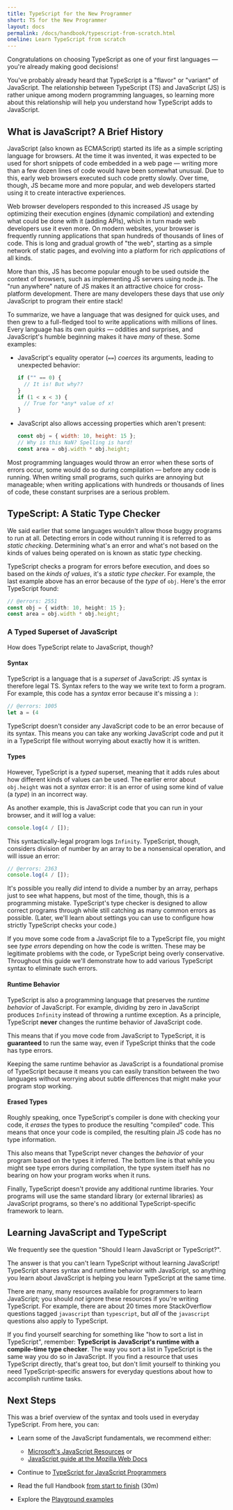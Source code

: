 ```yaml
---
title: TypeScript for the New Programmer
short: TS for the New Programmer
layout: docs
permalink: /docs/handbook/typescript-from-scratch.html
oneline: Learn TypeScript from scratch
---
```


Congratulations on choosing TypeScript as one of your first languages — you're already making good decisions!

You've probably already heard that TypeScript is a "flavor" or "variant" of JavaScript.
The relationship between TypeScript (TS) and JavaScript (JS) is rather unique among modern programming languages, so learning more about this relationship will help you understand how TypeScript adds to JavaScript.

## What is JavaScript? A Brief History

JavaScript (also known as ECMAScript) started its life as a simple scripting language for browsers.
At the time it was invented, it was expected to be used for short snippets of code embedded in a web page — writing more than a few dozen lines of code would have been somewhat unusual.
Due to this, early web browsers executed such code pretty slowly.
Over time, though, JS became more and more popular, and web developers started using it to create interactive experiences.

Web browser developers responded to this increased JS usage by optimizing their execution engines (dynamic compilation) and extending what could be done with it (adding APIs), which in turn made web developers use it even more.
On modern websites, your browser is frequently running applications that span hundreds of thousands of lines of code.
This is long and gradual growth of "the web", starting as a simple network of static pages, and evolving into a platform for rich _applications_ of all kinds.

More than this, JS has become popular enough to be used outside the context of browsers, such as implementing JS servers using node.js.
The "run anywhere" nature of JS makes it an attractive choice for cross-platform development.
There are many developers these days that use _only_ JavaScript to program their entire stack!

To summarize, we have a language that was designed for quick uses, and then grew to a full-fledged tool to write applications with millions of lines.
Every language has its own _quirks_ — oddities and surprises, and JavaScript's humble beginning makes it have _many_ of these. Some examples:

- JavaScript's equality operator (`==`) _coerces_ its arguments, leading to unexpected behavior:

  ```js
  if ("" == 0) {
    // It is! But why??
  }
  if (1 < x < 3) {
    // True for *any* value of x!
  }
  ```

- JavaScript also allows accessing properties which aren't present:

  ```js
  const obj = { width: 10, height: 15 };
  // Why is this NaN? Spelling is hard!
  const area = obj.width * obj.height;
  ```

Most programming languages would throw an error when these sorts of errors occur, some would do so during compilation — before any code is running.
When writing small programs, such quirks are annoying but manageable; when writing applications with hundreds or thousands of lines of code, these constant surprises are a serious problem.

## TypeScript: A Static Type Checker

We said earlier that some languages wouldn't allow those buggy programs to run at all.
Detecting errors in code without running it is referred to as _static checking_.
Determining what's an error and what's not based on the kinds of values being operated on is known as static _type_ checking.

TypeScript checks a program for errors before execution, and does so based on the _kinds of values_, it's a _static type checker_.
For example, the last example above has an error because of the _type_ of `obj`.
Here's the error TypeScript found:

```ts twoslash
// @errors: 2551
const obj = { width: 10, height: 15 };
const area = obj.width * obj.height;
```

### A Typed Superset of JavaScript

How does TypeScript relate to JavaScript, though?

#### Syntax

TypeScript is a language that is a _superset_ of JavaScript: JS syntax is therefore legal TS.
Syntax refers to the way we write text to form a program.
For example, this code has a _syntax_ error because it's missing a `)`:

```ts twoslash
// @errors: 1005
let a = (4
```

TypeScript doesn't consider any JavaScript code to be an error because of its syntax.
This means you can take any working JavaScript code and put it in a TypeScript file without worrying about exactly how it is written.

#### Types

However, TypeScript is a _typed_ superset, meaning that it adds rules about how different kinds of values can be used.
The earlier error about `obj.height` was not a _syntax_ error: it is an error of using some kind of value (a _type_) in an incorrect way.

As another example, this is JavaScript code that you can run in your browser, and it _will_ log a value:

```js
console.log(4 / []);
```

This syntactically-legal program logs `Infinity`.
TypeScript, though, considers division of number by an array to be a nonsensical operation, and will issue an error:

```ts twoslash
// @errors: 2363
console.log(4 / []);
```

It's possible you really _did_ intend to divide a number by an array, perhaps just to see what happens, but most of the time, though, this is a programming mistake.
TypeScript's type checker is designed to allow correct programs through while still catching as many common errors as possible.
(Later, we'll learn about settings you can use to configure how strictly TypeScript checks your code.)

If you move some code from a JavaScript file to a TypeScript file, you might see _type errors_ depending on how the code is written.
These may be legitimate problems with the code, or TypeScript being overly conservative.
Throughout this guide we'll demonstrate how to add various TypeScript syntax to eliminate such errors.

#### Runtime Behavior

TypeScript is also a programming language that preserves the _runtime behavior_ of JavaScript.
For example, dividing by zero in JavaScript produces `Infinity` instead of throwing a runtime exception.
As a principle, TypeScript **never** changes the runtime behavior of JavaScript code.

This means that if you move code from JavaScript to TypeScript, it is **guaranteed** to run the same way, even if TypeScript thinks that the code has type errors.

Keeping the same runtime behavior as JavaScript is a foundational promise of TypeScript because it means you can easily transition between the two languages without worrying about subtle differences that might make your program stop working.

<!--
Missing subsection on the fact that TS extends JS to add syntax for type
specification.  (Since the immediately preceding text was raving about
how JS code can be used in TS.)
-->

#### Erased Types

Roughly speaking, once TypeScript's compiler is done with checking your code, it _erases_ the types to produce the resulting "compiled" code.
This means that once your code is compiled, the resulting plain JS code has no type information.

This also means that TypeScript never changes the _behavior_ of your program based on the types it inferred.
The bottom line is that while you might see type errors during compilation, the type system itself has no bearing on how your program works when it runs.

Finally, TypeScript doesn't provide any additional runtime libraries.
Your programs will use the same standard library (or external libraries) as JavaScript programs, so there's no additional TypeScript-specific framework to learn.

<!--
Should extend this paragraph to say that there's an exception of
allowing you to use newer JS features and transpile the code to an older
JS, and this might add small stubs of functionality when needed.  (Maybe
with an example --- something like `?.` would be good in showing readers
that this document is maintained.)
-->

## Learning JavaScript and TypeScript

We frequently see the question "Should I learn JavaScript or TypeScript?".

The answer is that you can't learn TypeScript without learning JavaScript!
TypeScript shares syntax and runtime behavior with JavaScript, so anything you learn about JavaScript is helping you learn TypeScript at the same time.

There are many, many resources available for programmers to learn JavaScript; you should _not_ ignore these resources if you're writing TypeScript.
For example, there are about 20 times more StackOverflow questions tagged `javascript` than `typescript`, but _all_ of the `javascript` questions also apply to TypeScript.

If you find yourself searching for something like "how to sort a list in TypeScript", remember: **TypeScript is JavaScript's runtime with a compile-time type checker**.
The way you sort a list in TypeScript is the same way you do so in JavaScript.
If you find a resource that uses TypeScript directly, that's great too, but don't limit yourself to thinking you need TypeScript-specific answers for everyday questions about how to accomplish runtime tasks.

## Next Steps

This was a brief overview of the syntax and tools used in everyday TypeScript. From here, you can:

- Learn some of the JavaScript fundamentals, we recommend either:

  - [Microsoft's JavaScript Resources](https://docs.microsoft.com/javascript/) or
  - [JavaScript guide at the Mozilla Web Docs](https://developer.mozilla.org/docs/Web/JavaScript/Guide)

- Continue to [TypeScript for JavaScript Programmers](/docs/handbook/typescript-in-5-minutes.html)
- Read the full Handbook [from start to finish](/docs/handbook/intro.html) (30m)
- Explore the [Playground examples](/play#show-examples)

<!-- Note: I'll be happy to write the following... -->
<!--
## Types

    * What's a type? (For newbies)
      * A type is a *kind* of value
      * Types implicitly define what operations make sense on them
      * Lots of different kinds, not just primitives
      * We can make descriptions for all kinds of values
      * The `any` type -- a quick desctiption, what it is, and why it's bad
    * Inference 101
      * Examples
      * TypeScript can figure out types most of the time
      * Two places we'll ask you what the type is: Function boundaries, and later-initialized values
    * Co-learning JavaScript
      * You can+should read existing JS resources
      * Just paste it in and see what happens
      * Consider turning off 'strict' -->
